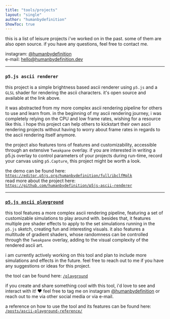 ```yaml
---
title: "tools/projects"
layout: "single"
author: "humanbydefinition"
ShowToc: true
---
```


this is a list of leisure projects i've worked on in the past. some of them are also open source. if you have any questions, feel free to contact me.

instagram: [@humanbydefinition](https://www.instagram.com/humanbydefinition/)  
e-mail: hello@humanbydefinition.dev

---

### `p5.js ascii renderer`

this project is a simple brightness based ascii renderer using `p5.js` and a `GLSL` shader for rendering the ascii characters. it's open source and available at the link above.

it was abstracted from my more complex ascii rendering pipeline for others to use and learn from. in the beginning of my ascii rendering journey, i was completely relying on the CPU and low frame rates, wishing for a resource like this. i hope this project can help others to kickstart their own ascii rendering projects without having to worry about frame rates in regards to the ascii rendering itself anymore.

the project also features tons of features and customizability, accessible through an extensive `Tweakpane` overlay. if you are interested in writing a p5.js overlay to control parameters of your projects during run-time, record your canvas using `p5.Capture`, this project might be worth a look.

the demo can be found here: [`https://editor.p5js.org/humanbydefinition/full/ibclfMqlk`](https://editor.p5js.org/humanbydefinition/full/ibclfMqlk)  
read more about the project here: [`https://github.com/humanbydefinition/p5js-ascii-renderer`](https://github.com/humanbydefinition/p5js-ascii-renderer)

---

### [`p5.js ascii playground`](/playground/)

this tool features a more complex ascii rendering pipeline, featuring a set of customizable simulations to play around with. besides that, it features multiple pre shader effects to apply to the set simulations running in the `p5.js` sketch, creating fun and interesting visuals. it also features a multitude of gradient shaders, whose randomness can be controlled through the `Tweakpane` overlay, adding to the visual complexity of the rendered ascii art.

i am currently actively working on this tool and plan to include more simulations and effects in the future. feel free to reach out to me if you have any suggestions or ideas for this project.

the tool can be found here: [`/playground`](/playground/)

if you create and share something cool with this tool, i'd love to see and interact with it! ❤️ feel free to tag me on instagram [@humanbydefinition](https://www.instagram.com/humanbydefinition/) or reach out to me via other social media or via e-mail.

a reference on how to use the tool and its features can be found here:  
[`/posts/ascii-playground-reference/`](/posts/ascii-playground-reference/)



